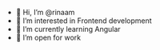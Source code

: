 - 👋 Hi, I’m @rinaam
- 👀 I’m interested in Frontend development
- 🌱 I’m currently learning Angular
- 💞️ I’m open for work

<!---
rinaam/rinaam is a ✨ special ✨ repository because its `README.md` (this file) appears on your GitHub profile.
You can click the Preview link to take a look at your changes.
--->
